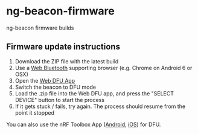 # ng-beacon-firmware
ng-beacon firmware builds

## Firmware update instructions
1. Download the ZIP file with the latest build
2. Use a [Web Bluetooth](https://github.com/WebBluetoothCG/web-bluetooth/blob/gh-pages/implementation-status.md) supporting browser (e.g. Chrome on Android 6 or OSX)
3. Open the [Web DFU App](https://thegecko.github.io/web-bluetooth-dfu/examples/secure_dfu_web.html)
4. Switch the beacon to DFU mode
5. Load the .zip file into the Web DFU app, and press the "SELECT DEVICE" button to start the process
6. If it gets stuck / fails, try again. The process should resume from the point it stopped

You can also use the nRF Toolbox App ([Android](https://play.google.com/store/apps/details?id=no.nordicsemi.android.nrftoolbox&hl=en), [iOS](https://itunes.apple.com/us/app/nrf-toolbox/id820906058?mt=8)) for DFU.
